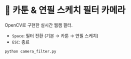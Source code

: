 # 🎨 카툰 & 연필 스케치 필터 카메라

OpenCV로 구현한 실시간 웹캠 필터.
- `Space`: 필터 전환 (기본 → 카툰 → 연필 스케치)
- `ESC`: 종료

```bash
python camera_filter.py
